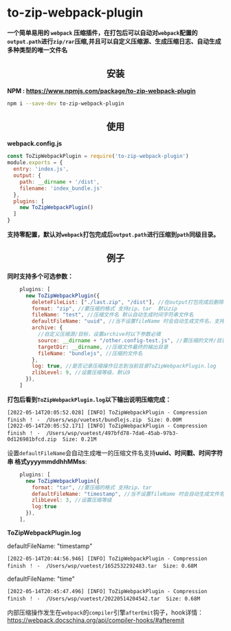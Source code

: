 # to-zip-webpack-plugin
**一个简单易用的 `webpack` 压缩插件，在打包后可以自动对`webpack`配置的`output.path`进行`zip/rar`压缩,并且可以自定义压缩源、生成压缩日志、自动生成多种类型的唯一文件名**

<h2 align="center">安装</h2>

**NPM : https://www.npmjs.com/package/to-zip-webpack-plugin**


```bash
npm i --save-dev to-zip-webpack-plugin
```

<h2 align="center">使用</h2>

**webpack.config.js**
```js
const ToZipWebpackPlugin = require('to-zip-webpack-plugin')
module.exports = {
  entry: 'index.js',
  output: {
    path: __dirname + '/dist',
    filename: 'index_bundle.js'
  },
  plugins: [
    new ToZipWebpackPlugin()
  ]
}
```
**支持零配置，默认对`webpack`打包完成后`output.path`进行压缩到`path`同级目录。**

<h2 align="center">例子</h2>

**同时支持多个可选参数：**


```js
    plugins: [
      new ToZipWebpackPlugin({
        deleteFileList: ["./last.zip", "/dist"], //在output打包完成后删除deleteFileList中的文件夹或目录
        format: "zip", //要压缩的格式 支持zip、tar  默认zip
        fileName: "test", //压缩文件名 默认自动生成时间字符串文件名
        defaultFileName: "uuid", //当不设置fileName 时会自动生成文件名，支持uuid  timestamp time
        archive: {
          //自定义压缩源/目标，设置archive时以下参数必填
          source: __dirname + "/other.config-test.js", //要压缩的文件/目录的路径
          targetDir: __dirname, //压缩文件最终的输出目录
          fileName: "bundlejs", //压缩的文件名
        },
        log: true, //是否记录压缩操作日志到当前目录ToZipWebpackPlugin.log
        zlibLevel: 9, //设置压缩等级、默认9
      }),
    ]
```


**打包后看到`ToZipWebpackPlugin.log`以下输出说明压缩完成：**


```log
[2022-05-14T20:05:52.028] [INFO] ToZipWebpackPlugin - Compression finish ！ -  /Users/wsp/vuetest/bundlejs.zip  Size: 0.00M
[2022-05-14T20:05:52.171] [INFO] ToZipWebpackPlugin - Compression finish ！ -  /Users/wsp/vuetest/497bfd78-7da6-45ab-97b3-0d126981bfcd.zip  Size: 0.21M
```

设置`defaultFileName`会自动生成唯一的压缩文件名支持**uuid、时间戳、时间字符串 格式yyyymmddhhMMss**:


```js
    plugins: [
      new ToZipWebpackPlugin({
        format: "tar", //要压缩的格式 支持zip、tar
        defaultFileName: "timestamp", //当不设置fileName 时会自动生成文件名，支持uuid  timestamp time
        zlibLevel: 3, //设置压缩等级
        log:true
      }),
    ],
```


**ToZipWebpackPlugin.log**

defaultFileName: "timestamp"


```
[2022-05-14T20:44:56.946] [INFO] ToZipWebpackPlugin - Compression finish ！ -  /Users/wsp/vuetest/1652532292483.tar  Size: 0.68M
```

defaultFileName: "time"


```
[2022-05-14T20:45:47.496] [INFO] ToZipWebpackPlugin - Compression finish ！ -  /Users/wsp/vuetest/20220514204542.tar  Size: 0.68M
```


内部压缩操作发生在`webpack`的`compiler`引擎`afterEmit`钩子，hook详情：https://webpack.docschina.org/api/compiler-hooks/#afteremit
